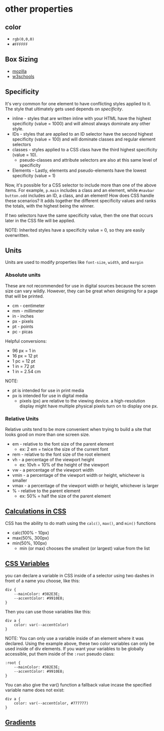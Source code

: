 # other properties

## color
* `rgb(0,0,0)`
* `#FFFFFF`

## Box Sizing
* [mozilla](https://developer.mozilla.org/en-US/docs/Web/CSS/box-sizing)  
* [w3schools](https://www.w3schools.com/css/css3_box-sizing.asp)

## Specificity
It's very common for one element to have conflicting styles applied to it.  The style that ultimately gets used depends on *specificity*.  

* inline - styles that are written inline with your HTML have the highest specificity (value = 1000) and will almost always dominate any other style. 
* IDs - styles that are applied to an ID selector have the second highest specificity (value = 100) and will dominate classes and regular element selectors
* classes - styles applied to a CSS class have the third highest specificity (value = 10).  
  * pseudo-classes and attribute selectors are also at this same level of specificity
* Elements - Lastly, elements and pseudo-elements have the lowest specificity (value = 1)

Now, it's possible for a CSS selector to include more than one of the above items.  For example, `p.main` includes a class and an element, while `#navbar button.odd` includes an ID, a class, and an element!  How does CSS handle these scenarios? It adds together the different specificity values and ranks the totals, with the highest being the winner.  

If two selectors have the same specificity value, then the one that occurs later in the CSS file will be applied.

NOTE: Inherited styles have a specificity value = 0, so they are easily overwritten.

## Units

Units are used to modify properties like `font-size`, `width`, and `margin`  

### Absolute units
These are not recommended for use in digital sources because the screen size can vary wildly.  However, they can be great when designing for a page that will be printed.

* cm - centimeter
* mm - millimeter
* in - inches
* px - pixels
* pt - points
* pc - picas  
  
Helpful conversions:  

* 96 px = 1 in
* 16 px = 12 pt
* 1 pc = 12 pt
* 1 in = 72 pt
* 1 in = 2.54 cm
  
NOTE:
*  pt is intended for use in print media
*  px is intended for use in digital media
   *  pixels (px) are relative to the viewing device.  a high-resolution display might have multiple physical pixels turn on to display one px.
  
### Relative Units
Relative units tend to be more convenient when trying to build a site that looks good on more than one screen size.

* em - relative to the font size of the parent element 
  * ex:  2 em = twice the size of the current font
* rem - relative to the font size of the root element
* vh - a percentage of the viewport height
  * ex:  10vh = 10% of the height of the viewport
* vw - a percentage of the viewport width
* vmin - a percentage of the viewport width or height, whichever is smaller
* vmax - a percentage of the viewport width or height, whichever is larger
* % - relative to the parent element
  * ex: 50% = half the size of the parent element

## [Calculations in CSS](https://www.w3schools.com/css/css_math_functions.asp)

CSS has the ability to do math using the `calc()`, `max()`, and `min()` functions

* calc(100% - 10px)
* max(50%, 300px)
* min(50%, 100px)
  * min (or max) chooses the smallest (or largest) value from the list


## [CSS Variables](https://www.w3schools.com/css/css3_variables.asp)
you can declare a variable in CSS inside of a selector using two dashes in front of a name you choose, like this:
```
div {
    --mainColor: #382E3E;
    --accentColor: #9910E8;
}
```
Then you can use those variables like this:
```
div a {
    color: var(--accentColor)
}
```

NOTE: You can only use a variable inside of an element where it was declared.  Using the example above, these two color variables can only be used inside of div elements.  If you want your variables to be globally accessible, put them inside of the `:root` pseudo class:
```
:root {
    --mainColor: #382E3E;
    --accentColor: #9910E8;
}
```
You can also give the var() function a fallback value incase the specified variable name does not exist:
```
div a {
    color: var(--accentColor, #777777)
}
```

## [Gradients](https://www.w3schools.com/css/css3_gradients.asp)